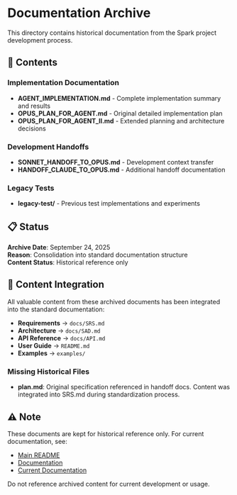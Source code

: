 # Documentation Archive

This directory contains historical documentation from the Spark project development process.

## 📁 Contents

### Implementation Documentation
- **AGENT_IMPLEMENTATION.md** - Complete implementation summary and results
- **OPUS_PLAN_FOR_AGENT.md** - Original detailed implementation plan  
- **OPUS_PLAN_FOR_AGENT_II.md** - Extended planning and architecture decisions

### Development Handoffs
- **SONNET_HANDOFF_TO_OPUS.md** - Development context transfer
- **HANDOFF_CLAUDE_TO_OPUS.md** - Additional handoff documentation

### Legacy Tests
- **legacy-test/** - Previous test implementations and experiments

## 📋 Status

**Archive Date**: September 24, 2025  
**Reason**: Consolidation into standard documentation structure  
**Content Status**: Historical reference only

## 🔄 Content Integration

All valuable content from these archived documents has been integrated into the standard documentation:

- **Requirements** → `docs/SRS.md`
- **Architecture** → `docs/SAD.md`  
- **API Reference** → `docs/API.md`
- **User Guide** → `README.md`
- **Examples** → `examples/`

### Missing Historical Files

- **plan.md**: Original specification referenced in handoff docs. Content was integrated into SRS.md during standardization process.

## ⚠️ Note

These documents are kept for historical reference only. For current documentation, see:
- [Main README](../../README.md)
- [Documentation](../)
- [Current Documentation](../README.md)

Do not reference archived content for current development or usage.
